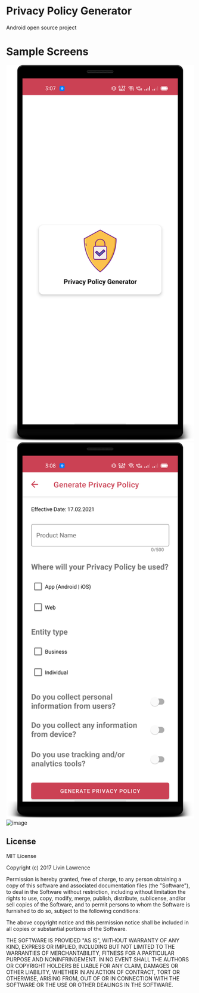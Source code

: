 # Privacy Policy Generator
Android open source project

# Sample Screens

![image](https://github.com/Livinlawrence/Privacy-Policy-Generator-Android-Library/blob/main/screenshots/1.png)
![image](https://github.com/Livinlawrence/Privacy-Policy-Generator-Android-Library/blob/main/screenshots/2.png)
![image](https://github.com/Livinlawrence/Privacy-Policy-Generator-Android-Library/blob/main/screenshots/3.png)





License
-------

   MIT License

Copyright (c) 2017 Livin Lawrence

Permission is hereby granted, free of charge, to any person obtaining a copy
of this software and associated documentation files (the "Software"), to deal
in the Software without restriction, including without limitation the rights
to use, copy, modify, merge, publish, distribute, sublicense, and/or sell
copies of the Software, and to permit persons to whom the Software is
furnished to do so, subject to the following conditions:

The above copyright notice and this permission notice shall be included in all
copies or substantial portions of the Software.

THE SOFTWARE IS PROVIDED "AS IS", WITHOUT WARRANTY OF ANY KIND, EXPRESS OR
IMPLIED, INCLUDING BUT NOT LIMITED TO THE WARRANTIES OF MERCHANTABILITY,
FITNESS FOR A PARTICULAR PURPOSE AND NONINFRINGEMENT. IN NO EVENT SHALL THE
AUTHORS OR COPYRIGHT HOLDERS BE LIABLE FOR ANY CLAIM, DAMAGES OR OTHER
LIABILITY, WHETHER IN AN ACTION OF CONTRACT, TORT OR OTHERWISE, ARISING FROM,
OUT OF OR IN CONNECTION WITH THE SOFTWARE OR THE USE OR OTHER DEALINGS IN THE
SOFTWARE.
